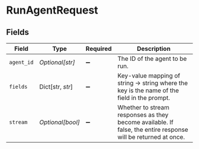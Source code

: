 # RunAgentRequest


## Fields

| Field                                                                                                         | Type                                                                                                          | Required                                                                                                      | Description                                                                                                   |
| ------------------------------------------------------------------------------------------------------------- | ------------------------------------------------------------------------------------------------------------- | ------------------------------------------------------------------------------------------------------------- | ------------------------------------------------------------------------------------------------------------- |
| `agent_id`                                                                                                    | *Optional[str]*                                                                                               | :heavy_minus_sign:                                                                                            | The ID of the agent to be run.                                                                                |
| `fields`                                                                                                      | Dict[str, *str*]                                                                                              | :heavy_minus_sign:                                                                                            | Key-value mapping of string -> string where the key is the name of the field in the prompt.                   |
| `stream`                                                                                                      | *Optional[bool]*                                                                                              | :heavy_minus_sign:                                                                                            | Whether to stream responses as they become available. If false, the entire response will be returned at once. |